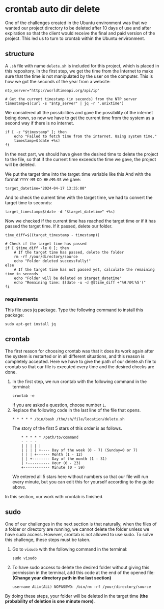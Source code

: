 # crontab auto dir delete
One of the challenges created in the Ubuntu environment was that we wanted our project directory to be deleted after 10 days of use and after expiration so that the client would receive the final and paid version of the project.
This led us to turn to crontab within the Ubuntu environment.
## structure
A `.sh` file with name `delete.sh` is included for this project, which is placed in this repository.
In the first step, we get the time from the Internet to make sure that the time is not manipulated by the user on the computer.
This is how we got the seconds of the year from a website:
```shell
ntp_server="http://worldtimeapi.org/api/ip"

# Get the current timestamp (in seconds) from the NTP server
timestamp=$(curl -s "$ntp_server" | jq -r '.unixtime')
```
We considered all the possibilities and gave the possibility of the internet being down, so now we have to get the current time from the system as a second way if there is no internet.
```shell
if [ -z "$timestamp" ]; then
    echo "Failed to fetch time from the internet. Using system time."
    timestamp=$(date +%s)
fi
```
In the next part, we should have given the desired time to delete the project to the file, so that if the current time exceeds the time we gave, the project will be deleted.

We put the target time into the target_time variable like this
And with the format `YYYY-MM-DD HH:MM:SS` we gave:
```shell
target_datetime="2024-04-17 13:35:00"
```
And to check the current time with the target time, we had to convert the target time to seconds:
```shell
target_timestamp=$(date -d "$target_datetime" +%s)
```
Now we checked if the current time has reached the target time or if it has passed the target time. If it passed, delete our folder.
```shell
time_diff=$((target_timestamp - timestamp))

# Check if the target time has passed
if [ $time_diff -le 0 ]; then
    # If the target time has passed, delete the folder
    rm -rf /your/directory/source
    echo "Folder deleted successfully!"
else
    # If the target time has not passed yet, calculate the remaining time in seconds
    echo "Folder will be deleted on $target_datetime"
    echo "Remaining time: $(date -u -d @$time_diff +'%H:%M:%S')"
fi
```
### requirements
This file uses jq package.
Type the following command to install this package:
```shell
sudo apt-get install jq
```
## crontab
The first reason for choosing crontab was that it does its work again after the system is restarted or in all different situations, and this reason is completely accepted.
Here we have to give the path of our delete.sh file to crontab so that our file is executed every time and the desired checks are done.
1. In the first step, we run crontab with the following command in the terminal:
    ```shell
    crontab -e
    ```
    If you are asked a question, choose number `1`.
2. Replace the following code in the last line of the file that opens.
    ```shell
    * * * * * /bin/bash /the/sh/file/location/delete.sh
    ```
   The story of the first 5 stars of this order is as follows.
   ```
       * * * * * /path/to/command
       - - - -
       | | | | |
       | | | | +---- Day of the week (0 - 7) (Sunday=0 or 7)
       | | | +------ Month (1 - 12)
       | | +-------- Day of the month (1 - 31)
       | +---------- Hour (0 - 23)
       +------------ Minute (0 - 59)
   ```
   We entered all 5 stars here without numbers so that our file will run every minute, but you can edit this for yourself according to the guide above.

In this section, our work with crontab is finished.

## sudo
One of our challenges in the next section is that naturally, when the files of a folder or directory are running, we cannot delete the folder unless we have sudo access. However, crontab is not allowed to use sudo. To solve this challenge, these steps must be taken.
1. Go to `visudo` with the following command in the terminal:
   ```shell
   sudo visudo
   ```
2. To have sudo access to delete the desired folder without giving this permission in the terminal, add this code at the end of the opened file: **(Change your directory path in the last section)**
   ```shell
   username ALL=(ALL) NOPASSWD: /bin/rm -rf /your/directory/source
   ```


By doing these steps, your folder will be deleted in the target time **(the probability of deletion is one minute more)**.